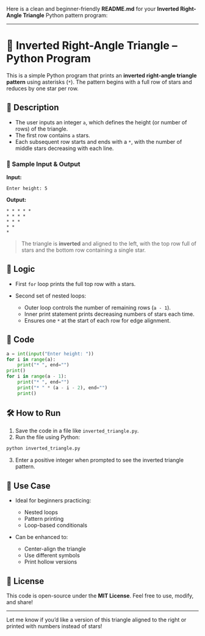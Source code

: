 Here is a clean and beginner-friendly **README.md** for your **Inverted Right-Angle Triangle** Python pattern program:

---

# 🔻 Inverted Right-Angle Triangle – Python Program

This is a simple Python program that prints an **inverted right-angle triangle pattern** using asterisks (`*`). The pattern begins with a full row of stars and reduces by one star per row.

## 📌 Description

* The user inputs an integer `a`, which defines the height (or number of rows) of the triangle.
* The first row contains `a` stars.
* Each subsequent row starts and ends with a `*`, with the number of middle stars decreasing with each line.

### 🧾 Sample Input & Output

**Input:**

```
Enter height: 5
```

**Output:**

```
* * * * * 
* * * * 
* * * 
* * 
* 
```

> The triangle is **inverted** and aligned to the left, with the top row full of stars and the bottom row containing a single star.

## 🧠 Logic

* First `for` loop prints the full top row with `a` stars.
* Second set of nested loops:

  * Outer loop controls the number of remaining rows (`a - 1`).
  * Inner print statement prints decreasing numbers of stars each time.
  * Ensures one `*` at the start of each row for edge alignment.

## 🧾 Code

```python
a = int(input("Enter height: "))
for i in range(a):
    print("* ", end="")
print()
for i in range(a - 1):
    print("* ", end="")
    print("* " * (a - i - 2), end="")
    print()
```

## 🛠️ How to Run

1. Save the code in a file like `inverted_triangle.py`.
2. Run the file using Python:

```bash
python inverted_triangle.py
```

3. Enter a positive integer when prompted to see the inverted triangle pattern.

## 🎯 Use Case

* Ideal for beginners practicing:

  * Nested loops
  * Pattern printing
  * Loop-based conditionals

* Can be enhanced to:

  * Center-align the triangle
  * Use different symbols
  * Print hollow versions

## 📄 License

This code is open-source under the **MIT License**.
Feel free to use, modify, and share!

---

Let me know if you’d like a version of this triangle aligned to the right or printed with numbers instead of stars!
